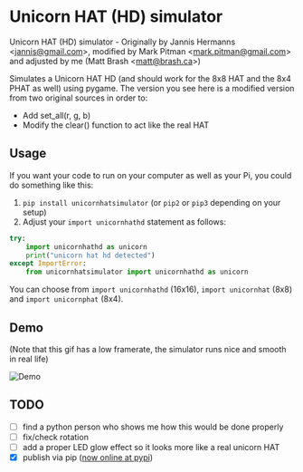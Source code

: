 # Unicorn HAT (HD) simulator
Unicorn HAT (HD) simulator - Originally by Jannis Hermanns &lt;jannis@gmail.com>, modified by Mark Pitman &lt;mark.pitman@gmail.com> and adjusted by me (Matt Brash &lt;matt@brash.ca>)

Simulates a Unicorn HAT HD (and should work for the 8x8 HAT and the 8x4 PHAT as well) using pygame.
The version you see here is a modified version from two original sources in order to:
- Add set_all(r, g, b)
- Modify the clear() function to act like the real HAT

## Usage

If you want your code to run on your computer as well as your Pi, you could do something like this:

1. `pip install unicornhatsimulator` (or `pip2` or `pip3` depending on your setup)
1. Adjust your `import unicornhathd` statement as follows:

```python
try:
    import unicornhathd as unicorn
    print("unicorn hat hd detected")
except ImportError:
    from unicornhatsimulator import unicornhathd as unicorn
```

You can choose from `import unicornhathd` (16x16), `import unicornhat` (8x8) and `import unicornphat` (8x4). 

## Demo

(Note that this gif has a low framerate, the simulator runs nice and smooth in real life)

![Demo](https://cl.ly/2s070z1k0L3J/Screen%20Recording%202017-06-26%20at%2011.12%20PM.gif)

## TODO

- [ ] find a python person who shows me how this would be done properly
- [ ] fix/check rotation
- [ ] add a proper LED glow effect so it looks more like a real unicorn HAT
- [x] publish via pip ([now online at pypi](https://pypi.org/project/unicornhatsimulator/))
